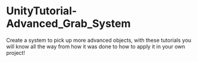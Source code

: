 # UnityTutorial-Advanced_Grab_System
 Create a system to pick up more advanced objects, with these tutorials you will know all the way from how it was done to how to apply it in your own project!
